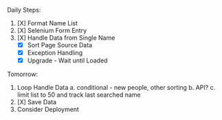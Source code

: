 Daily Steps:
1. [X] Format Name List
2. [X] Selenium Form Entry
3. [X] Handle Data from Single Name
    * [X] Sort Page Source Data 
    * [X] Exception Handling
    * [X] Upgrade - Wait until Loaded

Tomorrow: 
1. Loop Handle Data
    a. conditional - new people, other sorting
    b. API?
    c. limit list to 50 and track last searched name
2. [X] Save Data
3. Consider Deployment